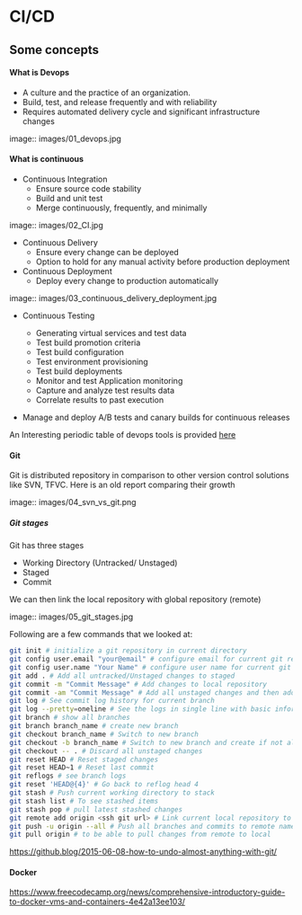 # CI/CD

## Some concepts

#### What is Devops

- A culture and the practice of an organization.
- Build, test, and release frequently and with reliability
- Requires automated delivery cycle and significant infrastructure changes

image:: images/01_devops.jpg

#### What is continuous

* Continuous Integration
  * Ensure source code stability
  * Build and unit test
  * Merge continuously, frequently, and minimally

image:: images/02_CI.jpg

* Continuous Delivery
  * Ensure every change can be deployed
  * Option to hold for any manual activity before production deployment
* Continuous Deployment
  * Deploy every change to production automatically

image:: images/03_continuous_delivery_deployment.jpg

* Continuous Testing
  * Generating virtual services and test data
  * Test build promotion criteria
  * Test build configuration
  * Test environment provisioning
  * Test build deployments
  * Monitor and test Application monitoring
  * Capture and analyze test results data
  * Correlate results to past execution

* Manage and deploy A/B tests and canary builds for continuous releases

An Interesting periodic table of devops tools is provided [here](https://xebialabs.com/periodic-table-of-devops-tools/)

#### Git

Git is distributed repository in comparison to other version control solutions like SVN, TFVC. Here is an old report comparing their growth

image:: images/04_svn_vs_git.png

##### Git stages

Git has three stages
* Working Directory (Untracked/ Unstaged)
* Staged
* Commit

We can then link the local repository with global repository (remote)

image:: images/05_git_stages.jpg

Following are a few commands that we looked at:

```bash
git init # initialize a git repository in current directory
git config user.email "your@email" # configure email for current git repository. You can use --global for making it global
git config user.name "Your Name" # configure user name for current git repository. You can use --global for making it global
git add . # Add all untracked/Unstaged changes to staged
git commit -m "Commit Message" # Add changes to local repository
git commit -am "Commit Message" # Add all unstaged changes and then add to local repository in single command
git log # See commit log history for current branch
git log --pretty=oneline # See the logs in single line with basic information
git branch # show all branches
git branch branch_name # create new branch
git checkout branch_name # Switch to new branch
git checkout -b branch_name # Switch to new branch and create if not already exists
git checkout -- . # Discard all unstaged changes
git reset HEAD # Reset staged changes
git reset HEAD~1 # Reset last commit
git reflogs # see branch logs
git reset 'HEAD@{4}' # Go back to reflog head 4
git stash # Push current working directory to stack
git stash list # To see stashed items
git stash pop # pull latest stashed changes
git remote add origin <ssh git url> # Link current local repository to remote repository under the name origin
git push -u origin --all # Push all branches and commits to remote named origin
git pull origin # to be able to pull changes from remote to local
```
https://github.blog/2015-06-08-how-to-undo-almost-anything-with-git/

#### Docker
https://www.freecodecamp.org/news/comprehensive-introductory-guide-to-docker-vms-and-containers-4e42a13ee103/
